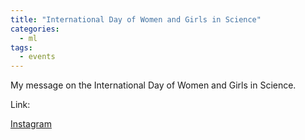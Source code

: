 ```yaml
---
title: "International Day of Women and Girls in Science"
categories:
  - ml
tags:
  - events
---
```


My message on the International Day of Women and Girls in Science.


Link:

[Instagram](https://www.instagram.com/reel/DF6yoO1oDd2/?utm_source=ig_web_copy_link&igsh=MzRlODBiNWFlZA==)

